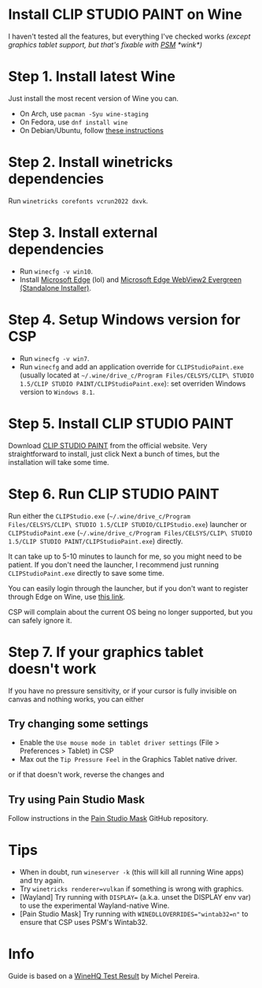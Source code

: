 # Install CLIP STUDIO PAINT on Wine

I haven't tested all the features, but everything I've checked works
*(except graphics tablet support, but that's fixable with [PSM](https://github.com/stopperw/pain-studio-mask?tab=readme-ov-file) \*wink\*)*

# Step 1. Install latest Wine

Just install the most recent version of Wine you can.

- On Arch, use `pacman -Syu wine-staging`
- On Fedora, use `dnf install wine`
- On Debian/Ubuntu, follow [these instructions](https://gitlab.winehq.org/wine/wine/-/wikis/Debian-Ubuntu)

# Step 2. Install winetricks dependencies

Run `winetricks corefonts vcrun2022 dxvk`.

# Step 3. Install external dependencies

- Run `winecfg -v win10`.
- Install [Microsoft Edge](https://www.microsoft.com/en-us/edge/download) (lol) and
  [Microsoft Edge WebView2 Evergreen (Standalone Installer)](https://developer.microsoft.com/en-us/microsoft-edge/webview2).

# Step 4. Setup Windows version for CSP

- Run `winecfg -v win7`.
- Run `winecfg` and add an application override for `CLIPStudioPaint.exe`
  (usually located at `~/.wine/drive_c/Program Files/CELSYS/CLIP\ STUDIO 1.5/CLIP STUDIO PAINT/CLIPStudioPaint.exe`):
  set overriden Windows version to `Windows 8.1`.

# Step 5. Install CLIP STUDIO PAINT

Download [CLIP STUDIO PAINT](https://www.clipstudio.net/en/purchase/trial) from the official website.
Very straightforward to install, just click Next a bunch of times, but the installation will take some time.

# Step 6. Run CLIP STUDIO PAINT

Run either the `CLIPStudio.exe` (`~/.wine/drive_c/Program Files/CELSYS/CLIP\ STUDIO 1.5/CLIP STUDIO/CLIPStudio.exe`) launcher
or `CLIPStudioPaint.exe` (`~/.wine/drive_c/Program Files/CELSYS/CLIP\ STUDIO 1.5/CLIP STUDIO PAINT/CLIPStudioPaint.exe`) directly.

It can take up to 5-10 minutes to launch for me, so you might need to be patient. If you don't need the launcher,
I recommend just running `CLIPStudioPaint.exe` directly to save some time.

You can easily login through the launcher, but if you don't want to register through Edge on Wine,
use [this link](https://accounts.clip-studio.com/app/register).

CSP will complain about the current OS being no longer supported, but you can safely ignore it.

# Step 7. If your graphics tablet doesn't work

If you have no pressure sensitivity, or if your cursor is fully invisible on canvas and nothing works,
you can either

## Try changing some settings

- Enable the `Use mouse mode in tablet driver settings` (File > Preferences > Tablet) in CSP
- Max out the `Tip Pressure Feel` in the Graphics Tablet native driver.

or if that doesn't work, reverse the changes and

## Try using Pain Studio Mask

Follow instructions in the [Pain Studio Mask](https://github.com/stopperw/pain-studio-mask?tab=readme-ov-file)
GitHub repository.

# Tips

- When in doubt, run `wineserver -k` (this will kill all running Wine apps) and try again.
- Try `winetricks renderer=vulkan` if something is wrong with graphics.
- \[Wayland\] Try running with `DISPLAY=` (a.k.a. unset the DISPLAY env var)
  to use the experimental Wayland-native Wine.
- \[Pain Studio Mask\] Try running with `WINEDLLOVERRIDES="wintab32=n"`
  to ensure that CSP uses PSM's Wintab32.

# Info

Guide is based on a [WineHQ Test Result](https://appdb.winehq.org/objectManager.php?sClass=version&iId=42586&iTestingId=116257) by Michel Pereira.

